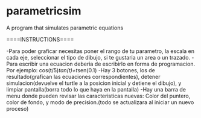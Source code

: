 # parametricsim
A program that simulates parametric equations


====INSTRUCTIONS====

-Para poder graficar necesitas poner el rango de tu parametro, la escala en cada eje, seleccionar el tipo de dibujo, si te gustaria un area o un trazado.
-Para escribir una ecuacion deberia de escribirlo en forma de programacion. Por ejemplo: cos(t/5)*tan(t)+t*sen(0.1)
-Hay 3 botones, los de resultado(grafican las ecuaciones correspondientes), detener simulacion(devuelve el turtle a la posicion inicial y detiene el dibujo),
  y limpiar pantalla(borra todo lo que haya en la pantalla)
-Hay una barra de menu donde pueden revisar las caracteristicas nuevas: Color del puntero, color de fondo, y modo de precision.(todo se actualizara al iniciar
  un nuevo proceso)
